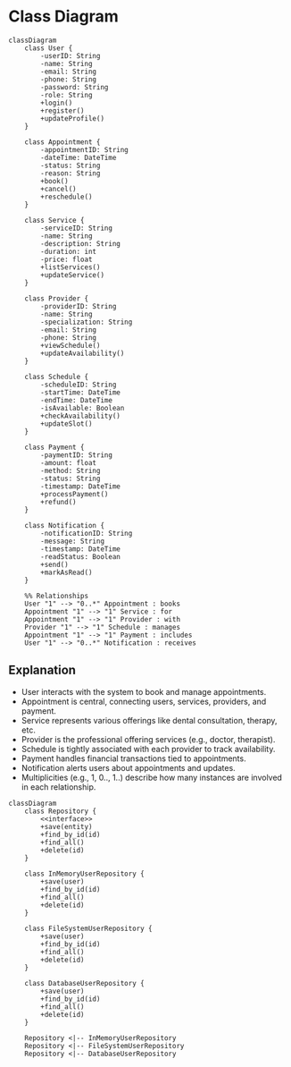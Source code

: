 # Class Diagram

```mermaid
classDiagram
    class User {
        -userID: String
        -name: String
        -email: String
        -phone: String
        -password: String
        -role: String
        +login()
        +register()
        +updateProfile()
    }

    class Appointment {
        -appointmentID: String
        -dateTime: DateTime
        -status: String
        -reason: String
        +book()
        +cancel()
        +reschedule()
    }

    class Service {
        -serviceID: String
        -name: String
        -description: String
        -duration: int
        -price: float
        +listServices()
        +updateService()
    }

    class Provider {
        -providerID: String
        -name: String
        -specialization: String
        -email: String
        -phone: String
        +viewSchedule()
        +updateAvailability()
    }

    class Schedule {
        -scheduleID: String
        -startTime: DateTime
        -endTime: DateTime
        -isAvailable: Boolean
        +checkAvailability()
        +updateSlot()
    }

    class Payment {
        -paymentID: String
        -amount: float
        -method: String
        -status: String
        -timestamp: DateTime
        +processPayment()
        +refund()
    }

    class Notification {
        -notificationID: String
        -message: String
        -timestamp: DateTime
        -readStatus: Boolean
        +send()
        +markAsRead()
    }

    %% Relationships
    User "1" --> "0..*" Appointment : books
    Appointment "1" --> "1" Service : for
    Appointment "1" --> "1" Provider : with
    Provider "1" --> "1" Schedule : manages
    Appointment "1" --> "1" Payment : includes
    User "1" --> "0..*" Notification : receives
``` 

## Explanation

- User interacts with the system to book and manage appointments.
- Appointment is central, connecting users, services, providers, and payment.
- Service represents various offerings like dental consultation, therapy, etc.
- Provider is the professional offering services (e.g., doctor, therapist).
- Schedule is tightly associated with each provider to track availability.
- Payment handles financial transactions tied to appointments.
- Notification alerts users about appointments and updates.
- Multiplicities (e.g., 1, 0.., 1..) describe how many instances are involved in each relationship.


```mermaid
classDiagram
    class Repository {
        <<interface>>
        +save(entity)
        +find_by_id(id)
        +find_all()
        +delete(id)
    }

    class InMemoryUserRepository {
        +save(user)
        +find_by_id(id)
        +find_all()
        +delete(id)
    }

    class FileSystemUserRepository {
        +save(user)
        +find_by_id(id)
        +find_all()
        +delete(id)
    }

    class DatabaseUserRepository {
        +save(user)
        +find_by_id(id)
        +find_all()
        +delete(id)
    }

    Repository <|-- InMemoryUserRepository
    Repository <|-- FileSystemUserRepository
    Repository <|-- DatabaseUserRepository

